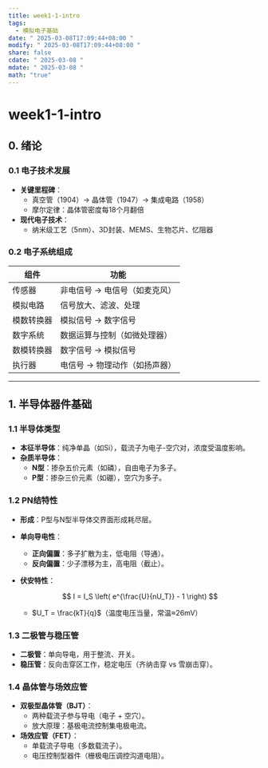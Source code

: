 ```yaml
---
title: week1-1-intro
tags:
  - 模拟电子基础
date: " 2025-03-08T17:09:44+08:00 "
modify: " 2025-03-08T17:09:44+08:00 "
share: false
cdate: " 2025-03-08 "
mdate: " 2025-03-08 "
math: "true"
---
```


# week1-1-intro

## 0. 绪论

### 0.1 电子技术发展

- **关键里程碑**：
  - 真空管（1904）→ 晶体管（1947）→ 集成电路（1958）
  - 摩尔定律：晶体管密度每18个月翻倍
- **现代电子技术**：
  - 纳米级工艺（5nm）、3D封装、MEMS、生物芯片、忆阻器

### 0.2 电子系统组成

| 组件       | 功能                          |
| ---------- | ----------------------------- |
| 传感器     | 非电信号 → 电信号（如麦克风） |
| 模拟电路   | 信号放大、滤波、处理          |
| 模数转换器 | 模拟信号 → 数字信号           |
| 数字系统   | 数据运算与控制（如微处理器）  |
| 数模转换器 | 数字信号 → 模拟信号           |
| 执行器     | 电信号 → 物理动作（如扬声器） |

---

## 1. 半导体器件基础

### 1.1 半导体类型

- **本征半导体**：纯净单晶（如Si），载流子为电子-空穴对，浓度受温度影响。
- **杂质半导体**：
  - **N型**：掺杂五价元素（如磷），自由电子为多子。
  - **P型**：掺杂三价元素（如硼），空穴为多子。

### 1.2 PN结特性

- **形成**：P型与N型半导体交界面形成耗尽层。
- **单向导电性**：
  - **正向偏置**：多子扩散为主，低电阻（导通）。
  - **反向偏置**：少子漂移为主，高电阻（截止）。
- **伏安特性**：

  $$
 I = I_S \left( e^{\frac{U}{nU_T}} - 1 \right) 
$$
  - $U_T = \frac{kT}{q}$（温度电压当量，常温≈26mV）

### 1.3 二极管与稳压管
- **二极管**：单向导电，用于整流、开关。
- **稳压管**：反向击穿区工作，稳定电压（齐纳击穿 vs 雪崩击穿）。

### 1.4 晶体管与场效应管
- **双极型晶体管（BJT）**：
  - 两种载流子参与导电（电子 + 空穴）。
  - 放大原理：基极电流控制集电极电流。
- **场效应管（FET）**：
  - 单载流子导电（多数载流子）。
  - 电压控制型器件（栅极电压调控沟道电阻）。
